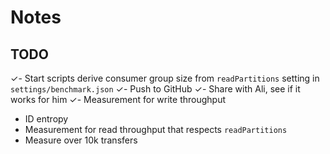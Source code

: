 # Notes

## TODO

✓- Start scripts derive consumer group size from `readPartitions` setting in `settings/benchmark.json`
✓- Push to GitHub
  ✓- Share with Ali, see if it works for him
✓- Measurement for write throughput
- ID entropy
- Measurement for read throughput that respects `readPartitions`
- Measure over 10k transfers
